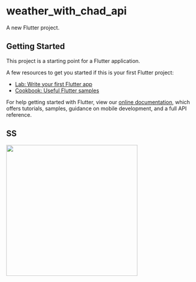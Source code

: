 # weather_with_chad_api

A new Flutter project.

## Getting Started

This project is a starting point for a Flutter application.

A few resources to get you started if this is your first Flutter project:

- [Lab: Write your first Flutter app](https://flutter.dev/docs/get-started/codelab)
- [Cookbook: Useful Flutter samples](https://flutter.dev/docs/cookbook)

For help getting started with Flutter, view our
[online documentation](https://flutter.dev/docs), which offers tutorials,
samples, guidance on mobile development, and a full API reference.

## SS
<img src="https://user-images.githubusercontent.com/44341663/158901423-d989b2ae-91e2-4b7d-8390-a274f3743e84.png" width =350>
